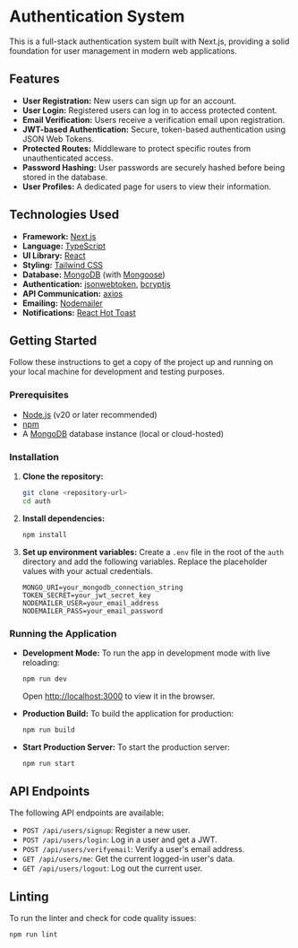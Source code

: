 # Authentication System

This is a full-stack authentication system built with Next.js, providing a solid foundation for user management in modern web applications.

## Features

*   **User Registration:** New users can sign up for an account.
*   **User Login:** Registered users can log in to access protected content.
*   **Email Verification:** Users receive a verification email upon registration.
*   **JWT-based Authentication:** Secure, token-based authentication using JSON Web Tokens.
*   **Protected Routes:** Middleware to protect specific routes from unauthenticated access.
*   **Password Hashing:** User passwords are securely hashed before being stored in the database.
*   **User Profiles:** A dedicated page for users to view their information.

## Technologies Used

*   **Framework:** [Next.js](https://nextjs.org/)
*   **Language:** [TypeScript](https://www.typescriptlang.org/)
*   **UI Library:** [React](https://reactjs.org/)
*   **Styling:** [Tailwind CSS](https://tailwindcss.com/)
*   **Database:** [MongoDB](https://www.mongodb.com/) (with [Mongoose](https://mongoosejs.com/))
*   **Authentication:** [jsonwebtoken](https://github.com/auth0/node-jsonwebtoken), [bcryptjs](https://github.com/dcodeIO/bcrypt.js)
*   **API Communication:** [axios](https://axios-http.com/)
*   **Emailing:** [Nodemailer](https://nodemailer.com/)
*   **Notifications:** [React Hot Toast](https://react-hot-toast.com/)

## Getting Started

Follow these instructions to get a copy of the project up and running on your local machine for development and testing purposes.

### Prerequisites

*   [Node.js](https://nodejs.org/) (v20 or later recommended)
*   [npm](https://www.npmjs.com/)
*   A [MongoDB](https://www.mongodb.com/) database instance (local or cloud-hosted)

### Installation

1.  **Clone the repository:**
    ```sh
    git clone <repository-url>
    cd auth
    ```

2.  **Install dependencies:**
    ```sh
    npm install
    ```

3.  **Set up environment variables:**
    Create a `.env` file in the root of the `auth` directory and add the following variables. Replace the placeholder values with your actual credentials.

    ```env
    MONGO_URI=your_mongodb_connection_string
    TOKEN_SECRET=your_jwt_secret_key
    NODEMAILER_USER=your_email_address
    NODEMAILER_PASS=your_email_password
    ```

### Running the Application

*   **Development Mode:**
    To run the app in development mode with live reloading:
    ```sh
    npm run dev
    ```
    Open [http://localhost:3000](http://localhost:3000) to view it in the browser.

*   **Production Build:**
    To build the application for production:
    ```sh
    npm run build
    ```

*   **Start Production Server:**
    To start the production server:
    ```sh
    npm run start
    ```

## API Endpoints

The following API endpoints are available:

*   `POST /api/users/signup`: Register a new user.
*   `POST /api/users/login`: Log in a user and get a JWT.
*   `POST /api/users/verifyemail`: Verify a user's email address.
*   `GET /api/users/me`: Get the current logged-in user's data.
*   `GET /api/users/logout`: Log out the current user.

## Linting

To run the linter and check for code quality issues:

```sh
npm run lint
```
